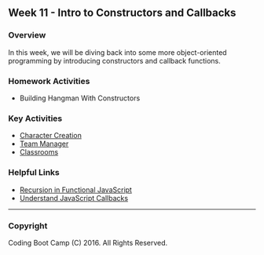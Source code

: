 ## Week 11 - Intro to Constructors and Callbacks

### Overview
In this week, we will be diving back into some more object-oriented programming by introducing constructors and callback functions.

### Homework Activities
* Building Hangman With Constructors

### Key Activities 
* [Character Creation](1-Class-Content/11.1/Activities/3-CharacterCreate)
* [Team Manager](1-Class-Content/11.2/Activities/4-TeamManager)
* [Classrooms](1-Class-Content/11.2/Activities/6-Classrooms)

### Helpful Links
* [Recursion in Functional JavaScript](https://www.sitepoint.com/recursion-functional-javascript/)
* [Understand JavaScript Callbacks](http://javascriptissexy.com/understand-javascript-callback-functions-and-use-them/)

-------

### Copyright 
Coding Boot Camp (C) 2016. All Rights Reserved.